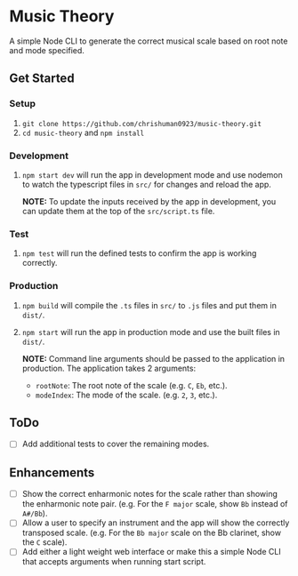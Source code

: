 # Music Theory

A simple Node CLI to generate the correct musical scale based on root note and mode specified.

## Get Started

### Setup

1. `git clone https://github.com/chrishuman0923/music-theory.git`
2. `cd music-theory` and `npm install`

### Development

1. `npm start dev` will run the app in development mode and use nodemon to watch the typescript files in `src/` for changes and reload the app.

   **NOTE:** To update the inputs received by the app in development, you can update them at the top of the `src/script.ts` file.

### Test

1. `npm test` will run the defined tests to confirm the app is working correctly.

### Production

1. `npm build` will compile the `.ts` files in `src/` to `.js` files and put them in `dist/`.
2. `npm start` will run the app in production mode and use the built files in `dist/`.

   **NOTE:** Command line arguments should be passed to the application in production. The application takes 2 arguments:

   - `rootNote`: The root note of the scale (e.g. `C`, `Eb`, etc.).
   - `modeIndex`: The mode of the scale. (e.g. `2`, `3`, etc.).

## ToDo

- [ ] Add additional tests to cover the remaining modes.

## Enhancements

- [ ] Show the correct enharmonic notes for the scale rather than showing the enharmonic note pair. (e.g. For the `F major` scale, show `Bb` instead of `A#/Bb`).
- [ ] Allow a user to specify an instrument and the app will show the correctly transposed scale. (e.g. For the `Bb major` scale on the Bb clarinet, show the `C` scale).
- [ ] Add either a light weight web interface or make this a simple Node CLI that accepts arguments when running start script.
